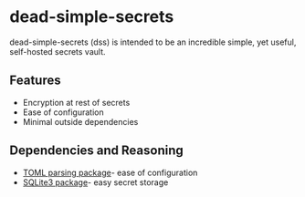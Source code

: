 # dead-simple-secrets

dead-simple-secrets (dss) is intended to be an incredible simple, yet useful, self-hosted secrets vault. 

## Features
- Encryption at rest of secrets
- Ease of configuration
- Minimal outside dependencies

## Dependencies and Reasoning
- [TOML parsing package](https://github.com/BurntSushi/toml)- ease of configuration
- [SQLite3 package](https://github.com/mattn/go-sqlite3)- easy secret storage
